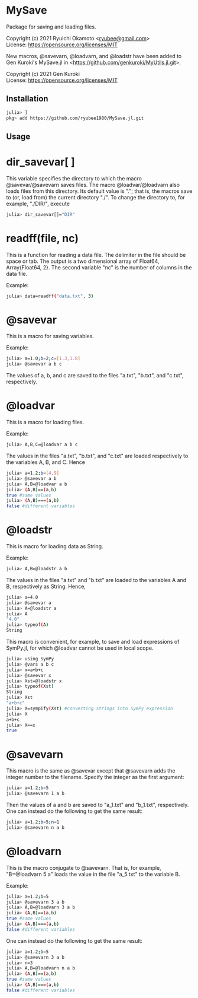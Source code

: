 # MySave
Package for saving and loading files.

Copyright (c) 2021 Ryuichi Okamoto <<ryubee@gmail.com>>  
License: https://opensource.org/licenses/MIT

New macros, @savevarn, @loadvarn, and @loadstr have been added to Gen Kuroki's MySave.jl in <<https://github.com/genkuroki/MyUtils.jl.git>>.

Copyright (c) 2021 Gen Kuroki  
License: https://opensource.org/licenses/MIT

## Installation
```sh
julia> ]
pkg> add https://github.com/ryubee1980/MySave.jl.git
```

## Usage
# dir_savevar[ ]
This variable specifies the directory to which the macro @savevar/@savevarn saves files. The macro @loadvar/@loadvarn also loads files from this directory.
Its default value is "."; that is, the macros save to (or, load from) the current directory "./". To change the directory to, for example, "./DIR/", execute
```sh
julia> dir_savevar[]="DIR"
```

# readff(file, nc)
This is a function for reading a data file. The delimiter in the file should be space or tab. The output is a two dimensional array of Float64, Array{Float64, 2}. The second variable "nc" is the number of columns in the data file.

Example:
```sh
julia> data=readff("data.txt", 3)
```


# @savevar
This is a macro for saving variables. 

Example:
```sh
julia> a=1.0;b=2;c=[1.3,1.8]
julia> @savevar a b c
```
The values of a, b, and c are saved to the files "a.txt", "b.txt", and "c.txt", respectively.

# @loadvar
This is a macro for loading files.

Example:
```sh
julia> A,B,C=@loadvar a b c
```
The values in the files "a.txt", "b.txt", and "c.txt" are loaded respectively to the variables A, B, and C. Hence
```sh
julia> a=1.2;b=[4,9]
julia> @savevar a b
julia> A,B=@loadvar a b
julia> (A,B)==(a,b)
true #same values
julia> (A,B)===(a,b)
false #different variables
```

# @loadstr
This is macro for loading data as String.

Example:
```sh
julia> A,B=@loadstr a b
```
The values in the files "a.txt" and "b.txt" are loaded to the variables A and B, respectively as String. Hence,

```sh
julia> a=4.0
julia> @savevar a
julia> A=@loadstr a
julia> A
"4.0"
julia> typeof(A)
String
```

This macro is convenient, for example, to save and load expressions of SymPy.jl, for which @loadvar cannot be used in local scope.
```sh
julia> using SymPy
julia> @vars a b c
julia> x=a+b+c
julia> @savevar x
julia> Xst=@loadstr x
julia> typeof(Xst)
String
julia> Xst
"a+b+c"
julia> X=sympify(Xst) #converting strings into SymPy expression
julia> X
a+b+c
julia> X==x
true
```


# @savevarn
This macro is the same as @savevar except that @savevarn adds the integer number to the filename. 
Specify the integer as the first argument:
```sh
julia> a=1.2;b=5
julia> @savevarn 1 a b
```
Then the values of a and b are saved to "a_1.txt" and "b_1.txt", respectively. One can instead do the following to get the same result:
```sh
julia> a=1.2;b=5;n=1
julia> @savevarn n a b
```


# @loadvarn
This is the macro conjugate to @savevarn. That is, for example, "B=@loadvarn 5 a" loads the value in the file "a_5.txt" to the variable B.

Example:
```sh
julia> a=1.2;b=5
julia> @savevarn 3 a b
julia> A,B=@loadvarn 3 a b
julia> (A,B)==(a,b)
true #same values
julia> (A,B)===(a,b)
false #different variables
```
One can instead do the following to get the same result:
```sh
julia> a=1.2;b=5
julia> @savevarn 3 a b 
julia> n=3
julia> A,B=@loadvarn n a b
julia> (A,B)==(a,b)
true #same values
julia> (A,B)===(a,b)
false #different variables
```
